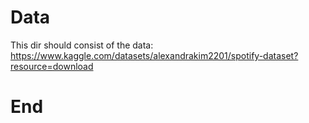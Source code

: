 # Data

This dir should consist of the data: https://www.kaggle.com/datasets/alexandrakim2201/spotify-dataset?resource=download

# End

